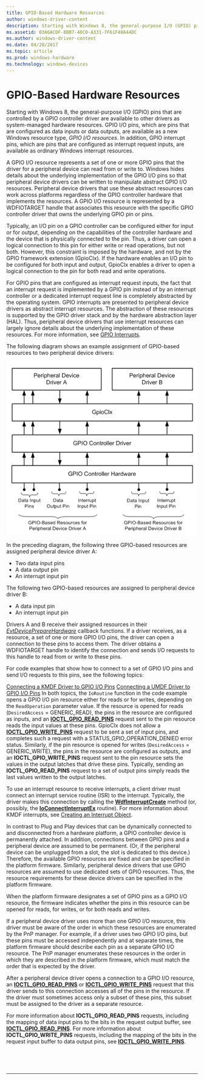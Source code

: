 ```yaml
---
title: GPIO-Based Hardware Resources
author: windows-driver-content
description: Starting with Windows 8, the general-purpose I/O (GPIO) pins that are controlled by a GPIO controller driver are available to other drivers as system-managed hardware resources.
ms.assetid: 03A6ACDF-8BB7-40C0-A331-7F61F48A44DC
ms.author: windows-driver-content
ms.date: 04/20/2017
ms.topic: article
ms.prod: windows-hardware
ms.technology: windows-devices
---
```


# GPIO-Based Hardware Resources


Starting with Windows 8, the general-purpose I/O (GPIO) pins that are controlled by a GPIO controller driver are available to other drivers as system-managed hardware resources. GPIO I/O pins, which are pins that are configured as data inputs or data outputs, are available as a new Windows resource type, *GPIO I/O resources*. In addition, GPIO interrupt pins, which are pins that are configured as interrupt request inputs, are available as ordinary Windows interrupt resources.

A GPIO I/O resource represents a set of one or more GPIO pins that the driver for a peripheral device can read from or write to. Windows hides details about the underlying implementation of the GPIO I/O pins so that peripheral device drivers can be written to manipulate abstract GPIO I/O resources. Peripheral device drivers that use these abstract resources can work across platforms regardless of the GPIO controller hardware that implements the resources. A GPIO I/O resource is represented by a WDFIOTARGET handle that associates this resource with the specific GPIO controller driver that owns the underlying GPIO pin or pins.

Typically, an I/O pin on a GPIO controller can be configured either for input or for output, depending on the capabilities of the controller hardware and the device that is physically connected to the pin. Thus, a driver can open a logical connection to this pin for either write or read operations, but not both. However, this constraint is imposed by the hardware, and not by the GPIO framework extension (GpioClx). If the hardware enables an I/O pin to be configured for both input and output, GpioClx enables a driver to open a logical connection to the pin for both read and write operations.

For GPIO pins that are configured as interrupt request inputs, the fact that an interrupt request is implemented by a GPIO pin instead of by an interrupt controller or a dedicated interrupt request line is completely abstracted by the operating system. GPIO interrupts are presented to peripheral device drivers as abstract interrupt resources. The abstraction of these resources is supported by the GPIO driver stack and by the hardware abstraction layer (HAL). Thus, peripheral device drivers that use interrupt resources can largely ignore details about the underlying implementation of these resources. For more information, see [GPIO Interrupts](https://msdn.microsoft.com/library/windows/hardware/hh406467).

The following diagram shows an example assignment of GPIO-based resources to two peripheral device drivers:

![example assignment of gpio-based resources](images/gpioresources.png)

In the preceding diagram, the following three GPIO-based resources are assigned peripheral device driver A:

-   Two data input pins
-   A data output pin
-   An interrupt input pin

The following two GPIO-based resources are assigned to peripheral device driver B:

-   A data input pin
-   An interrupt input pin

Drivers A and B receive their assigned resources in their [*EvtDevicePrepareHardware*](https://msdn.microsoft.com/library/windows/hardware/ff540880) callback functions. If a driver receives, as a resource, a set of one or more GPIO I/O pins, the driver can open a connection to these pins to access them. The driver obtains a WDFIOTARGET handle to identify the connection and sends I/O requests to this handle to read from or write to these pins.

For code examples that show how to connect to a set of GPIO I/O pins and send I/O requests to this pins, see the following topics:

[Connecting a KMDF Driver to GPIO I/O Pins](https://msdn.microsoft.com/library/windows/hardware/hh406474)
[Connecting a UMDF Driver to GPIO I/O Pins](https://msdn.microsoft.com/library/windows/hardware/hh698244)
In both topics, the `IoRoutine` function in the code example opens a GPIO I/O pin resource either for reads or for writes, depending on the `ReadOperation` parameter value. If the resource is opened for reads (`DesiredAccess` = GENERIC\_READ), the pins in the resource are configured as inputs, and an [**IOCTL\_GPIO\_READ\_PINS**](https://msdn.microsoft.com/library/windows/hardware/hh406483) request sent to the pin resource reads the input values at these pins. GpioClx does not allow a [**IOCTL\_GPIO\_WRITE\_PINS**](https://msdn.microsoft.com/library/windows/hardware/hh406487) request to be sent a set of input pins, and completes such a request with a STATUS\_GPIO\_OPERATION\_DENIED error status. Similarly, if the pin resource is opened for writes (`DesiredAccess` = GENERIC\_WRITE), the pins in the resource are configured as outputs, and an **IOCTL\_GPIO\_WRITE\_PINS** request sent to the pin resource sets the values in the output latches that drive these pins. Typically, sending an **IOCTL\_GPIO\_READ\_PINS** request to a set of output pins simply reads the last values written to the output latches.

To use an interrupt resource to receive interrupts, a client driver must connect an interrupt service routine (ISR) to the interrupt. Typically, the driver makes this connection by calling the [**WdfInterruptCreate**](https://msdn.microsoft.com/library/windows/hardware/ff547345) method (or, possibly, the [**IoConnectInterruptEx**](https://msdn.microsoft.com/library/windows/hardware/ff548378) routine). For more information about KMDF interrupts, see [Creating an Interrupt Object](https://msdn.microsoft.com/library/windows/hardware/ff540757).

In contrast to Plug and Play devices that can be dynamically connected to and disconnected from a hardware platform, a GPIO controller device is permanently attached. In addition, connections between GPIO pins and a peripheral device are assumed to be permanent. (Or, if the peripheral device can be unplugged from a slot, the slot is dedicated to this device.) Therefore, the available GPIO resources are fixed and can be specified in the platform firmware. Similarly, peripheral device drivers that use GPIO resources are assumed to use dedicated sets of GPIO resources. Thus, the resource requirements for these device drivers can be specified in the platform firmware.

When the platform firmware designates a set of GPIO pins as a GPIO I/O resource, the firmware indicates whether the pins in this resource can be opened for reads, for writes, or for both reads and writes.

If a peripheral device driver uses more than one GPIO I/O resource, this driver must be aware of the order in which these resources are enumerated by the PnP manager. For example, if a driver uses two GPIO I/O pins, but these pins must be accessed independently and at separate times, the platform firmware should describe each pin as a separate GPIO I/O resource. The PnP manager enumerates these resources in the order in which they are described in the platform firmware, which must match the order that is expected by the driver.

After a peripheral device driver opens a connection to a GPIO I/O resource, an [**IOCTL\_GPIO\_READ\_PINS**](https://msdn.microsoft.com/library/windows/hardware/hh406483) or [**IOCTL\_GPIO\_WRITE\_PINS**](https://msdn.microsoft.com/library/windows/hardware/hh406487) request that this driver sends to this connection accesses all of the pins in the resource. If the driver must sometimes access only a subset of these pins, this subset must be assigned to the driver as a separate resource.

For more information about **IOCTL\_GPIO\_READ\_PINS** requests, including the mapping of data input pins to the bits in the request output buffer, see [**IOCTL\_GPIO\_READ\_PINS**](https://msdn.microsoft.com/library/windows/hardware/hh406483). For more information about **IOCTL\_GPIO\_WRITE\_PINS** requests, including the mapping of the bits in the request input buffer to data output pins, see [**IOCTL\_GPIO\_WRITE\_PINS**](https://msdn.microsoft.com/library/windows/hardware/hh406487).

 

 


--------------------


